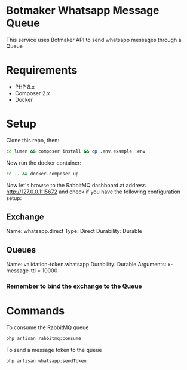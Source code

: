 # Botmaker Whatsapp Message Queue
This service uses Botmaker API to send whatsapp messages through a Queue

# Requirements
- PHP 8.x
- Composer 2.x
- Docker

# Setup

Clone this repo, then:

```bash
cd lumen && composer install && cp .env.example .env
```

Now run the docker container:

```bash
cd .. && docker-composer up
```

Now let's browse to the RabbitMQ dashboard at address http://127.0.0.1:15672 and check if you have the following configuration setup:

## Exchange
Name: whatsapp.direct
Type: Direct
Durability: Durable

## Queues
Name: validation-token.whatsapp
Durability: Durable
Arguments:
	x-message-ttl = 10000

### Remember to bind the exchange to the Queue

# Commands

To consume the RabbitMQ queue
```bash
php artisan rabbitmq:consume
```

To send a message token to the queue
```bash
php artisan whatsapp:sendToken
```